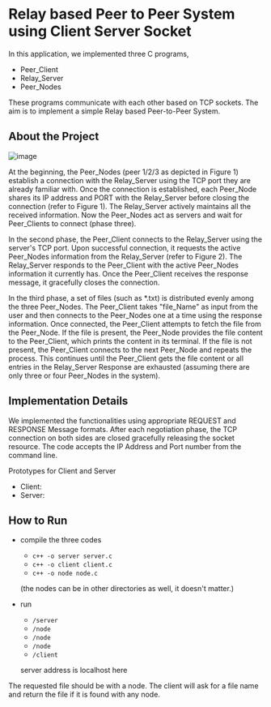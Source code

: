 # Relay based Peer to Peer System using Client Server Socket

In this application, we implemented three C programs,
- Peer_Client
- Relay_Server
- Peer_Nodes

These programs communicate with each other based on TCP sockets. The aim is to implement a simple Relay based Peer-to-Peer System.

## About the Project

![image](https://user-images.githubusercontent.com/88557062/232182601-92118620-9e5e-4763-92e2-979cd46e85b2.png)

At the beginning, the Peer_Nodes (peer 1/2/3 as depicted in Figure 1) establish a connection with the Relay_Server using the TCP port they are already familiar with. Once the connection is established, each Peer_Node shares its IP address and PORT with the Relay_Server before closing the connection (refer to Figure 1). The Relay_Server actively maintains all the received information. Now the Peer_Nodes act as servers and wait for Peer_Clients to connect (phase three).

In the second phase, the Peer_Client connects to the Relay_Server using the server's TCP port. Upon successful connection, it requests the active Peer_Nodes information from the Relay_Server (refer to Figure 2). The Relay_Server responds to the Peer_Client with the active Peer_Nodes information it currently has. Once the Peer_Client receives the response message, it gracefully closes the connection.

In the third phase, a set of files (such as *.txt) is distributed evenly among the three Peer_Nodes. The Peer_Client takes "file_Name" as input from the user and then connects to the Peer_Nodes one at a time using the response information. Once connected, the Peer_Client attempts to fetch the file from the Peer_Node. If the file is present, the Peer_Node provides the file content to the Peer_Client, which prints the content in its terminal. If the file is not present, the Peer_Client connects to the next Peer_Node and repeats the process. This continues until the Peer_Client gets the file content or all entries in the Relay_Server Response are exhausted (assuming there are only three or four Peer_Nodes in the system).

## Implementation Details

We implemented the functionalities using appropriate REQUEST and RESPONSE Message formats. After each negotiation phase, the TCP connection on both sides are closed gracefully releasing the socket resource. The code accepts the IP Address and Port number from the command line.

Prototypes for Client and Server
- Client: <executable code><Server IP Address><Server Port number>
- Server: <executable code><Server Port number>

## How to Run

- compile the three codes
  - `c++ -o server server.c`
  - `c++ -o client client.c`
  - `c++ -o node node.c`

  (the nodes can be in other directories as well, it doesn't matter.)
- run 
  - `/server`
  - `/node`
  - `/node`
  - `/node`
  - `/client`

  server address is localhost here

The requested file should be with a node. The client will ask for a file name and return the file if it is found with any node.
